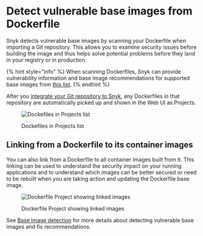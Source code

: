 # Detect vulnerable base images from Dockerfile

Snyk detects vulnerable base images by scanning your Dockerfile when importing a Git repository. This allows you to examine security issues before building the image and thus helps solve potential problems before they land in your registry or in production.

{% hint style="info" %}
When scanning Dockerfiles, Snyk can provide vulnerability information and base image recommendations for supported base images from [this list](https://snyk.io/docker-images/).
{% endhint %}

After you [integrate your Git repository to Snyk](../../integrations/git-repository-scm-integrations/), any Dockerfiles in that repository are automatically picked up and shown in the Web UI as Projects.

<figure><img src="../../.gitbook/assets/mceclip0-5-.png" alt="Dockefiles in Projects list"><figcaption><p>Dockefiles in Projects list</p></figcaption></figure>

## Linking from a Dockerfile to its container images

You can also link from a Dockerfile to all container images built from it. This linking can be used to understand the security impact on your running applications and to understand which images can be better secured or need to be rebuilt when you are taking action and updating the Dockerfile base image.

<figure><img src="../../.gitbook/assets/mceclip3.png" alt="Dockerfile Project showing linked images"><figcaption><p>Dockerfile Project showing linked images</p></figcaption></figure>

See [Base image detection](../../scan-applications/snyk-container/use-snyk-container/detect-the-container-base-image.md) for more details about detecting vulnerable base images and fix recommendations.
